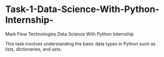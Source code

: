 # Task-1-Data-Science-With-Python-Internship-
Mark Flow Technologies Data Science With Python Internship 


This task involves understanding the basic data
types in Python such as lists, dictionaries, and
sets.
